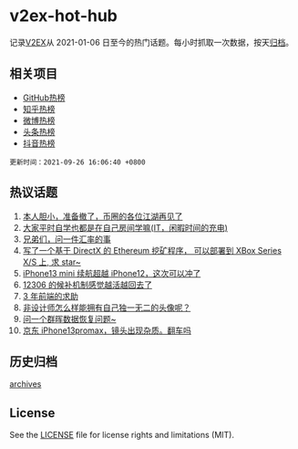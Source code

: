# v2ex-hot-hub

 记录[V2EX](https://www.v2ex.com/)从 2021-01-06 日至今的热门话题。每小时抓取一次数据，按天[归档](archives)。
 
 ## 相关项目

- [GitHub热榜](https://github.com/lonnyzhang423/github-hot-hub)
- [知乎热榜](https://github.com/lonnyzhang423/zhihu-hot-hub)
- [微博热榜](https://github.com/lonnyzhang423/weibo-hot-hub)
- [头条热榜](https://github.com/lonnyzhang423/toutiao-hot-hub)
- [抖音热榜](https://github.com/lonnyzhang423/douyin-hot-hub)


 `更新时间：2021-09-26 16:06:40 +0800`

## 热议话题

1. [本人胆小，准备撤了，币圈的各位江湖再见了](https://www.v2ex.com/t/804237)
1. [大家平时自学也都是在自己房间学嘛(IT，闲暇时间的充电)](https://www.v2ex.com/t/804175)
1. [兄弟们，问一件汇率的事](https://www.v2ex.com/t/804242)
1. [写了一个基于 DirectX 的 Ethereum 挖矿程序， 可以部署到 XBox Series X/S 上, 求 star~](https://www.v2ex.com/t/804173)
1. [iPhone13 mini 续航超越 iPhone12，这次可以冲了](https://www.v2ex.com/t/804252)
1. [12306 的候补机制感觉越活越回去了](https://www.v2ex.com/t/804383)
1. [3 年前端的求助](https://www.v2ex.com/t/804264)
1. [非设计师怎么样能拥有自己独一无二的头像呢？](https://www.v2ex.com/t/804317)
1. [问一个群晖数据恢复问题~](https://www.v2ex.com/t/804212)
1. [京东 iPhone13promax，镜头出现杂质。翻车吗](https://www.v2ex.com/t/804244)

## 历史归档

[archives](archives)

## License

See the [LICENSE](LICENSE) file for license rights and limitations (MIT).
